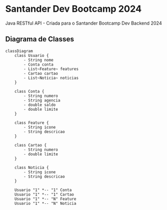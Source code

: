 # Santander Dev Bootcamp 2024
Java RESTful API - Criada para o Santander Bootcamp Dev Backend 2024

## Diagrama de Classes

```mermaid
classDiagram
    class Usuario {
        - String nome
        - Conta conta
        - List~Feature~ features
        - Cartao cartao
        - List~Noticia~ noticias
    }

    class Conta {
        - String numero
        - String agencia
        - double saldo
        - double limite
    }

    class Feature {
        - String icone
        - String descricao
    }

    class Cartao {
        - String numero
        - double limite
    }

    class Noticia {
        - String icone
        - String descricao
    }

    Usuario "1" *-- "1" Conta
    Usuario "1" *-- "1" Cartao
    Usuario "1" *-- "N" Feature
    Usuario "1" *-- "N" Noticia
```
